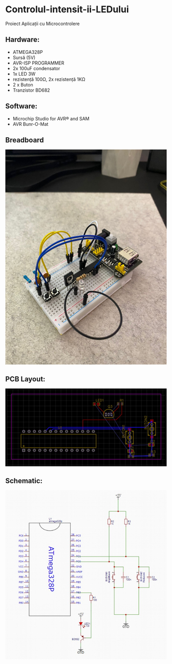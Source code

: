 # Controlul-intensit-ii-LEDului
Proiect Aplicații cu Microcontrolere

## Hardware:

- ATMEGA328P
- Sursă (5V)
- AVR-ISP PROGRAMMER
- 2x 100uF condensator
- 1x LED 3W
- rezistență 100Ω, 2x rezistență 1KΩ
- 2 x Buton
- Tranzistor BD682

## Software:

- Microchip Studio for AVR® and SAM
- AVR Bunr-O-Mat

## Breadboard

![Image](Breadboard.jpeg)

## PCB Layout:

![Image](PCB.jpg)

## Schematic:

![Image](Schematic.jpg)
